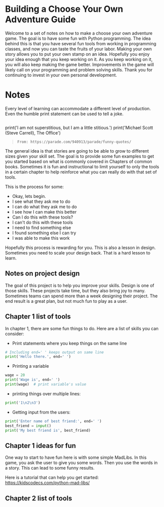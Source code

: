 # Building a Choose Your Own Adventure Guide
Welcome to a set of notes on how to make a choose your own adventure game. The goal is to have some fun with Python programming. The idea behind this is that you have several fun tools from working in programming classes, and now you can taste the fruits of your labor. Making your own story allows you to put your own stamp on an idea. Hopefully you enjoy your idea enough that you keep working on it. As you keep working on it, you will also keep making the game better. Improvements in the game will likely call on your programming and problem solving skills. Thank you for continuing to invest in your own personal development.

# Notes
Every level of learning can accommodate a different level of production. Even the humble print statement can be used to tell a joke.
>```python
print('I am not superstitious, but I am a little stitious.')
print('Michael Scott (Steve Carrell), The Office')
>```
>From: https://parade.com/940913/parade/funny-quotes/

The general idea is that stories are going to be able to grow to different sizes given your skill set. The goal is to provide some fun examples to get you started based on what is commonly covered in Chapters of common books. Sometimes it is fun and instructional to limit yourself to only the tools in a certain chapter to help reinforce what you can really do with that set of tools.

This is the process for some:
* Okay, lets begin.
* I see what they ask me to do
* I can do what they ask me to do
* I see how I can make this better
* Can I do this with these tools?
* I can't do this with these tools
* I need to find something else
* I found something else I can try
* I was able to make this work

Hopefully this process is rewarding for you. This is also a lesson in design. Sometimes you need to scale your design back. That is a hard lesson to learn.

## Notes on project design
The goal of this project is to help you improve your skills. Design is one of those skills. These projects take time, but they also bring joy to many. Sometimes teams can spend more than a week designing their project. The end result is a great plan, but not much fun to play as a user. 

## Chapter 1 list of tools

In chapter 1, there are some fun things to do. Here are a list of skills you can consider:
* Print statements where you keep things on the same line
```python
# Including end=' ' keeps output on same line
print('Hello there.', end=' ')
```
* Printing a variable
```python
wage = 20
print('Wage is', end=' ')
print(wage)  # print variable's value
```
* printing things over multiple lines:
```python
print('1\n2\n3')
```
* Getting input from the users:
```python
print('Enter name of best friend:', end=' ')
best_friend = input()
print('My best friend is', best_friend)
```

## Chapter 1 ideas for fun
One way to start to have fun here is with some simple MadLibs. In this game, you ask the user to give you some words. Then you use the words in a story. This can lead to some funny results.

Here is a tutorial that can help you get started: https://kidscodecs.com/python-mad-libs/

## Chapter 2 list of tools
